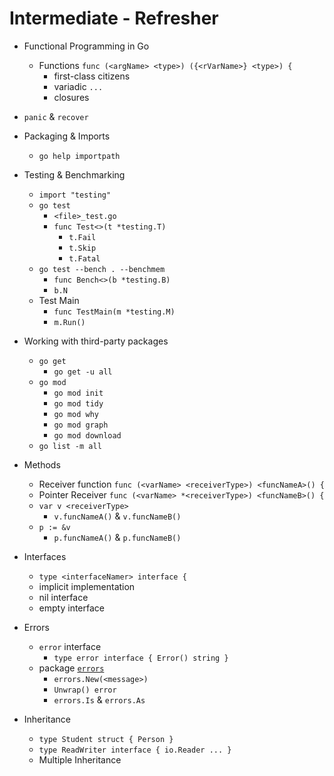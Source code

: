 # Intermediate - Refresher

- Functional Programming in Go
  - Functions `func (<argName> <type>) ({<rVarName>} <type>) {`
    - first-class citizens
    - variadic `...`
    - closures

- `panic` & `recover`

- Packaging & Imports
  - `go help importpath`

- Testing & Benchmarking
  - `import "testing"`
  - `go test`
    - `<file>_test.go`
    - `func Test<>(t *testing.T)`
      - `t.Fail`
      - `t.Skip`
      - `t.Fatal`
  - `go test --bench . --benchmem`
    - `func Bench<>(b *testing.B)`
    - `b.N`
  - Test Main
    - `func TestMain(m *testing.M)`
    - `m.Run()`

- Working with third-party packages
  - `go get`
    - `go get -u all`
  - `go mod`
    - `go mod init`
    - `go mod tidy`
    - `go mod why`
    - `go mod graph`
    - `go mod download`
  - `go list -m all`

- Methods
  - Receiver function `func (<varName> <receiverType>) <funcNameA>() {`
  - Pointer Receiver `func (<varName> *<receiverType>) <funcNameB>() {`
  - `var v <receiverType>`
    - `v.funcNameA()` & `v.funcNameB()`
  - `p := &v`
    - `p.funcNameA()` & `p.funcNameB()`

- Interfaces
  - `type <interfaceNamer> interface {`
  - implicit implementation
  - nil interface
  - empty interface

- Errors
  - `error` interface
    - `type error interface { Error() string }`
  - package [`errors`](https://golang.org/pkg/errors/)
    - `errors.New(<message>)`
    - `Unwrap() error`
    - `errors.Is` & `errors.As`

- Inheritance
  - `type Student struct { Person }`
  - `type ReadWriter interface { io.Reader ... }`
  - Multiple Inheritance
